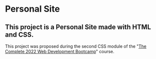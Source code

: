 # Personal Site

## This project is a Personal Site made with HTML and CSS.

This project was proposed during the second CSS module of the "[The Complete 2022 Web Development Bootcamp](https://www.udemy.com/course/the-complete-web-development-bootcamp/)" course.